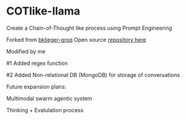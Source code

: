 # COTlike-llama
Create a Chain-of-Thought like process using Prompt Engineering 

Forked from [bklieger-groq](https://github.com/bklieger-groq)
Open source [repository here](https://github.com/win4r/o1)

Modified by me

#1 Added regex function

#2 Added Non-relational DB (MongoDB) for storage of conversations


Future expansion plans:

Multimodal swarm agentic system

Thinking + Evalulation process 
